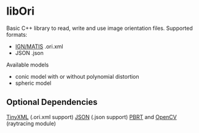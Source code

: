 # libOri

Basic C++ library to read, write and use image orientation files.
Supported formats:
- [IGN/MATIS](http://recherche.ign.fr/labos/matis/accueilMATIS.php) .ori.xml
- JSON .json

Available models 
- conic model with or without polynomial distortion
- spheric model

## Optional Dependencies 
[TinyXML](https://sourceforge.net/projects/tinyxml/) (.ori.xml support)
[JSON](http://json.org/) (.json support)
[PBRT](http://pbrt.org/) and [OpenCV](http://opencv.org/) (raytracing module)

